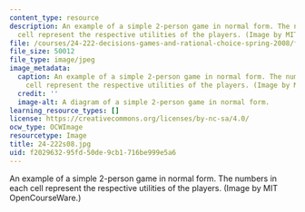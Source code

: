 ```yaml
---
content_type: resource
description: An example of a simple 2-person game in normal form. The numbers in each
  cell represent the respective utilities of the players. (Image by MIT OpenCourseWare.)
file: /courses/24-222-decisions-games-and-rational-choice-spring-2008/f202963295fd50de9cb1716be999e5a6_24-222s08.jpg
file_size: 50012
file_type: image/jpeg
image_metadata:
  caption: An example of a simple 2-person game in normal form. The numbers in each
    cell represent the respective utilities of the players. (Image by MIT OpenCourseWare.)
  credit: ''
  image-alt: A diagram of a simple 2-person game in normal form.
learning_resource_types: []
license: https://creativecommons.org/licenses/by-nc-sa/4.0/
ocw_type: OCWImage
resourcetype: Image
title: 24-222s08.jpg
uid: f2029632-95fd-50de-9cb1-716be999e5a6
---
```

An example of a simple 2-person game in normal form. The numbers in each cell represent the respective utilities of the players. (Image by MIT OpenCourseWare.)